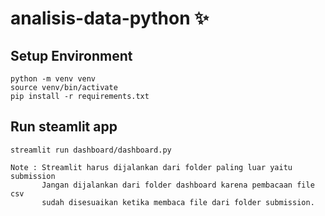 # analisis-data-python ✨

## Setup Environment

```
python -m venv venv
source venv/bin/activate
pip install -r requirements.txt
```

## Run steamlit app

```
streamlit run dashboard/dashboard.py

Note : Streamlit harus dijalankan dari folder paling luar yaitu submission
       Jangan dijalankan dari folder dashboard karena pembacaan file csv
       sudah disesuaikan ketika membaca file dari folder submission.
```
